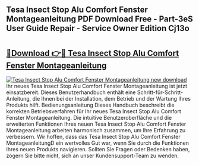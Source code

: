 ## Tesa Insect Stop Alu Comfort Fenster Montageanleitung PDF Download Free - Part-3eS User Guide Repair - Service Owner Edition Cj13o

# <h2><a href="http://df7nyrt.blite.top/?on=Tesa+Insect+Stop+Alu+Comfort+Fenster+Montageanleitung">🔗Download 👉🔴 Tesa Insect Stop Alu Comfort Fenster Montageanleitung</a></h2>

[![Tesa Insect Stop Alu Comfort Fenster Montageanleitung new download](https://i.imgur.com/lujVjoI.png)](http://df7nyrt.blite.top/?on=Tesa+Insect+Stop+Alu+Comfort+Fenster+Montageanleitung)
Ihr neues Tesa Insect Stop Alu Comfort Fenster Montageanleitung ist jetzt einsatzbereit. Dieses Benutzerhandbuch enthält eine Schritt-für-Schritt-Anleitung, die Ihnen bei der Installation, dem Betrieb und der Wartung Ihres Produkts hilft. Bedienungsanleitung Dieses Handbuch beschreibt die korrekten Betriebsverfahren für Ihr neues Tesa Insect Stop Alu Comfort Fenster Montageanleitung. Die intuitive Benutzeroberfläche und die erweiterten Funktionen Ihres neuen Tesa Insect Stop Alu Comfort Fenster Montageanleitung arbeiten harmonisch zusammen, um Ihre Erfahrung zu verbessern. Wir hoffen, dass das Tesa Insect Stop Alu Comfort Fenster MontageanleitungD ein wertvolles Gut war, wenn Sie durch die Funktionen Ihres neuen Produkts navigieren. Sollten Sie Fragen oder Bedenken haben, zögern Sie bitte nicht, sich an unser Kundensupport-Team zu wenden.
